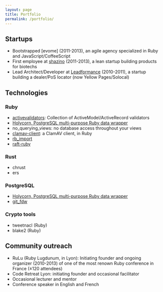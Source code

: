 ```yaml
---
layout: page
title: Portfolio
permalink: /portfolio/
---
```



## Startups

<ul>
  <li>Bootstrapped [evome] (2011-2013), an agile agency specialized in Ruby and JavaScript/CoffeeScript</li>
  <li>First employee at <a href="https://shazino.com">shazino</a> (2011-2013), a lean startup building products for biotechs</li>
  <li>Lead Architect/Developer at <a href="http://www.leadformance.com">Leadformance</a> (2010-2011), a startup building a dealer/PoS locator (now Yellow Pages/Solocal)</li>
</ul>

## Technologies

### Ruby

* [activevalidators](https://github.com/franckverrot/activevalidators): Collection of ActiveModel/ActiveRecord validators</li>
* [Holycorn, PostgreSQL multi-purpose Ruby data wrapper](https://github.com/franckverrot/holycorn)</li>
* no_querying_views: no database access throughout your views</li>
* [clamav-client](https://github.com/franckverrot/clamav-client): a ClamAV client, in Ruby</li>
* [rb_import](https://github.com/franckverrot/rb_import)</li>
* [raft-ruby](https://github.com/franckverrot/raft-ruby)</li>

### Rust

<ul>
  <li>chrust</li>
  <li>ers</li>
</ul>

### PostgreSQL

* [Holycorn, PostgreSQL multi-purpose Ruby data wrapper](https://github.com/franckverrot/holycorn)</li>
* [git_fdw](https://github.com/franckverrot/git_fdw)

### Crypto tools

<ul>
  <li>tweetnacl (Ruby)</li>
  <li>blake2 (Ruby)</li>
</ul>

## Community outreach

<ul>
  <li>RuLu (Ruby Lugdunum, in Lyon): Initiating founder and ongoing organizer (2010-2013) of one of the most renown Ruby conference in France (±120 attendees)</li>
  <li>Code Retreat Lyon: initiating founder and occasional facilitator</li>
  <li>Occasional lecturer and mentor</li>
  <li>Conference speaker in English and French</li>
</ul>
